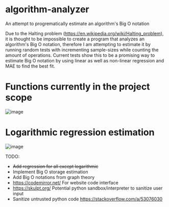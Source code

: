 # algorithm-analyzer

An attempt to progrematically estimate an algorithm's Big O notation

Due to the Halting problem (https://en.wikipedia.org/wiki/Halting_problem), it is thought to be impossible to create a program that analyzes an algorithm's Big O notation, therefore I am attempting to estimate it by running random tests with incrementing sample-sizes while counting the amount of operations. Current tests show this to be a promising way to estimate Big O notation by using linear as well as non-linear regression and MAE to find the best fit.

# Functions currently in the project scope

![image](https://user-images.githubusercontent.com/38101463/140611693-b3b90795-e911-4929-9be0-da0e9e9dff0a.png)

# Logarithmic regression estimation

![image](https://user-images.githubusercontent.com/38101463/140611593-c730355a-765e-41b6-b921-ccfec3460a0f.png)


TODO:
- ~~Add regression for all except logarithmic~~
- Implement Big O storage estimation
- Add Big O notations from graph theory
- https://codemirror.net/ For website code interface
- https://skulpt.org/ Potential python sandbox/interpreter to sanitize user input
- Sanitize untrusted python code https://stackoverflow.com/a/53076030